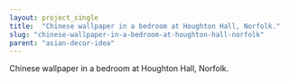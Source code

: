 ```yaml
---
layout: project_single
title:  "Chinese wallpaper in a bedroom at Houghton Hall, Norfolk."
slug: "chinese-wallpaper-in-a-bedroom-at-houghton-hall-norfolk"
parent: "asian-decor-idea"
---
```

Chinese wallpaper in a bedroom at Houghton Hall, Norfolk.